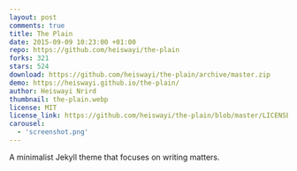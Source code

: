 ```yaml
---
layout: post
comments: true
title: The Plain
date: 2015-09-09 10:23:00 +01:00
repo: https://github.com/heiswayi/the-plain
forks: 321
stars: 524
download: https://github.com/heiswayi/the-plain/archive/master.zip
demo: https://heiswayi.github.io/the-plain/
author: Heiswayi Nrird
thumbnail: the-plain.webp
license: MIT
license_link: https://github.com/heiswayi/the-plain/blob/master/LICENSE
carousel:
  - 'screenshot.png'
---
```


A minimalist Jekyll theme that focuses on writing matters.
